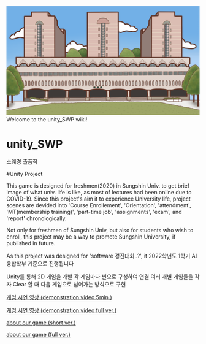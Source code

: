 ![수정관](https://github.com/hjkim15/unity_SWP/blob/9a131f97a3d45b6eaafe91228baad7707c1c7429/final_Sw/Assets/startScene/background_quiz.png)Welcome to the unity_SWP wiki!

# unity_SWP
소웨경 출품작

#Unity Project  

This game is designed for freshmen(2020) in Sungshin Univ. to get brief image of what univ. life is like, as most of lectures had been online due to COVID-19.
Since this project's aim it to experience University life, project scenes are devided into 'Course Enrollement', 'Orientation', 'attendment', 'MT(membership training)', 'part-time job', 'assignments', 'exam', and 'report' chronologically.

Not only for freshmen of Sungshin Univ, but also for students who wish to enroll, this project may be a way to promote Sungshin University, if published in future. 

As this project was designed for 'software 경진대회..?', it 2022학년도 1학기 AI융합학부 기준으로 진행됩니다


Unity를 통해 2D 게임을 개발
각 게임마다 씬으로 구성하여 연결
여러 개별 게임들을 각자 Clear 할 때 다음 게임으로 넘어가는 방식으로 구현




[게임 시연 영상 (demonstration video 5min.)](https://youtu.be/tuRehdzszog)


[게임 시연 영상 (demonstration video full ver.)](https://youtu.be/-S89kOlO0Sk)


[about our game (short ver.)](https://github.com/hjkim15/unity_SWP/blob/9a6506b2f3d522d323f221db616942b67b93caea/ppt/%E1%84%87%E1%85%A1%E1%86%AF%E1%84%91%E1%85%AD%E1%84%8C%E1%85%A1%E1%84%85%E1%85%AD(short%20ver.).pdf)

[about our game (full ver.)](https://github.com/hjkim15/unity_SWP/blob/9a6506b2f3d522d323f221db616942b67b93caea/ppt/%E1%84%87%E1%85%A1%E1%86%AF%E1%84%91%E1%85%AD%E1%84%8C%E1%85%A1%E1%84%85%E1%85%AD.pdf)
